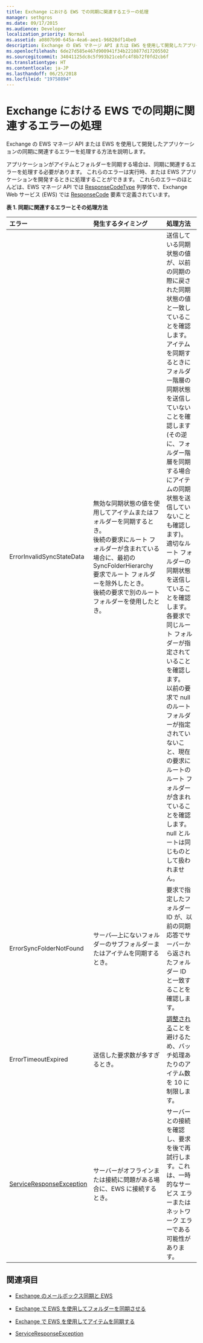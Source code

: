 ```yaml
---
title: Exchange における EWS での同期に関連するエラーの処理
manager: sethgros
ms.date: 09/17/2015
ms.audience: Developer
localization_priority: Normal
ms.assetid: a0807b90-645a-4ea6-aee1-96828df14be0
description: Exchange の EWS マネージ API または EWS を使用して開発したアプリケーションの同期に関連するエラーを処理する方法を説明します。
ms.openlocfilehash: 6de27d585e467d900941f34b2210877d17205502
ms.sourcegitcommit: 34041125dc8c5f993b21cebfc4f8b72f0fd2cb6f
ms.translationtype: HT
ms.contentlocale: ja-JP
ms.lasthandoff: 06/25/2018
ms.locfileid: "19758894"
---
```

# <a name="handling-synchronization-related-errors-in-ews-in-exchange"></a>Exchange における EWS での同期に関連するエラーの処理

Exchange の EWS マネージ API または EWS を使用して開発したアプリケーションの同期に関連するエラーを処理する方法を説明します。
  
アプリケーションがアイテムとフォルダーを同期する場合は、同期に関連するエラーを処理する必要があります。 これらのエラーは実行時、または EWS アプリケーションを開発するときに処理することができます。 これらのエラーのほとんどは、EWS マネージ API では [ResponseCodeType](http://msdn.microsoft.com/ja-JP/library/exchangewebservices.responsecodetype%28v=exchg.80%29.aspx) 列挙体で、Exchange Web サービス (EWS) では [ResponseCode](http://msdn.microsoft.com/ja-JP/library/aa580757%28v=exchg.150%29.aspx) 要素で定義されています。 
  
**表 1. 同期に関連するエラーとその処理方法**

|**エラー**|**発生するタイミング**|**処理方法**|
|:-----|:-----|:-----|
|ErrorInvalidSyncStateData  <br/> | 無効な同期状態の値を使用してアイテムまたはフォルダーを同期するとき。  <br/>  後続の要求にルート フォルダーが含まれている場合に、最初の SyncFolderHierarchy 要求でルート フォルダーを除外したとき。  <br/>  後続の要求で別のルート フォルダーを使用したとき。  <br/> | 送信している同期状態の値が、以前の同期の際に戻された同期状態の値と一致していることを確認します。  <br/>  アイテムを同期するときにフォルダー階層の同期状態を送信していないことを確認します (その逆に、フォルダー階層を同期する場合にアイテムの同期状態を送信していないことも確認します)。  <br/>  適切なルート フォルダーの同期状態を送信していることを確認します。  <br/>  各要求で同じルート フォルダーが指定されていることを確認します。  <br/>  以前の要求で null のルート フォルダーが指定されていないこと、現在の要求にルートのルート フォルダーが含まれていることを確認します。null とルートは同じものとして扱われません。  <br/> |
|ErrorSyncFolderNotFound  <br/> |サーバ―上にないフォルダーのサブフォルダーまたはアイテムを同期するとき。  <br/> |要求で指定したフォルダー ID が、以前の同期応答でサーバーから返されたフォルダー ID と一致することを確認します。  <br/> |
|ErrorTimeoutExpired  <br/> |送信した要求数が多すぎるとき。  <br/> |[調整される](ews-throttling-in-exchange.md)ことを避けるため、バッチ処理あたりのアイテム数を 10 に制限します。  <br/> |
|[ServiceResponseException](http://msdn.microsoft.com/ja-JP/library/microsoft.exchange.webservices.data.serviceresponseexception%28v=exchg.80%29.aspx) <br/> |サーバーがオフラインまたは接続に問題がある場合に、EWS に接続するとき。  <br/> |サーバーとの接続を確認し、要求を後で再試行します。これは、一時的なサービス エラーまたはネットワーク エラーである可能性があります。  <br/> |
   
## <a name="see-also"></a>関連項目


- [Exchange のメールボックス同期と EWS](mailbox-synchronization-and-ews-in-exchange.md)
    
- [Exchange で EWS を使用してフォルダーを同期させる](how-to-synchronize-folders-by-using-ews-in-exchange.md)
    
- [Exchange で EWS を使用してアイテムを同期する](how-to-synchronize-items-by-using-ews-in-exchange.md)
    
- [ServiceResponseException](http://msdn.microsoft.com/ja-JP/library/microsoft.exchange.webservices.data.serviceresponseexception%28v=exchg.80%29.aspx)
    

